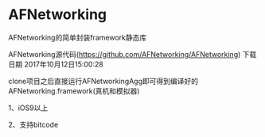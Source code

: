 # AFNetworking
AFNetworking的简单封装framework静态库

AFNetworking源代码(https://github.com/AFNetworking/AFNetworking) 下载日期 2017年10月12日15:00:28

clone项目之后直接运行AFNetworkingAgg即可得到编译好的AFNetworking.framework(真机和模拟器)

1、iOS9以上

2、支持bitcode



